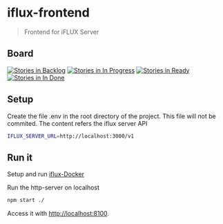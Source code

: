 # iflux-frontend

> Frontend for iFLUX Server

## Board

[![Stories in Backlog](https://badge.waffle.io/SoftEng-HEIGVD/iflux-frontend.svg?label=backlog&title=Backlog)](http://waffle.io/SoftEng-HEIGVD/iflux-frontend)
[![Stories in In Progress](https://badge.waffle.io/SoftEng-HEIGVD/iflux-frontend.svg?label=in%20progress&title=In%20Progress)](http://waffle.io/SoftEng-HEIGVD/iflux-frontend)
[![Stories in Ready](https://badge.waffle.io/SoftEng-HEIGVD/iflux-frontend.svg?label=ready&title=Ready)](http://waffle.io/SoftEng-HEIGVD/iflux-frontend)
[![Stories in In Done](https://badge.waffle.io/SoftEng-HEIGVD/iflux-frontend.svg?label=done&title=Done)](http://waffle.io/SoftEng-HEIGVD/iflux-frontend)


## Setup
Create the file .env in the root directory of the project. This file will not be commited. The content refers the iflux server API
```bash
IFLUX_SERVER_URL=http://localhost:3000/v1
```

## Run it

Setup and run [iflux-Docker](https://github.com/SoftEng-HEIGVD/iflux-docker)

Run the http-server on localhost
```bash
npm start ./
```
Access it with [http://localhost:8100](http://localhost:8100).